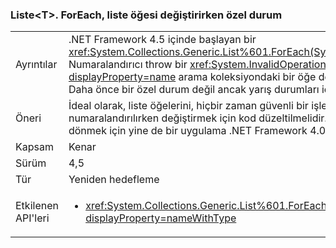 ### <a name="listlttgtforeach-can-throw-exception-when-modifying-list-item"></a>Liste&lt;T&gt;. ForEach, liste öğesi değiştirirken özel durum

|   |   |
|---|---|
|Ayrıntılar|.NET Framework 4.5 içinde başlayan bir <xref:System.Collections.Generic.List%601.ForEach(System.Action{%600})> Numaralandırıcı throw bir <xref:System.InvalidOperationException?displayProperty=name> arama koleksiyondaki bir öğe değiştirilirse özel durum. Daha önce bir özel durum değil ancak yarış durumları için yol açabilir.|
|Öneri|İdeal olarak, liste öğelerini, hiçbir zaman güvenli bir işlem olduğundan numaralandırılırken değiştirmek için kod düzeltilmelidir. Önceki davranışa geri dönmek için yine de bir uygulama .NET Framework 4.0 hedefleyebilir.|
|Kapsam|Kenar|
|Sürüm|4,5|
|Tür|Yeniden hedefleme|
|Etkilenen API'leri|<ul><li><xref:System.Collections.Generic.List%601.ForEach(System.Action{%600})?displayProperty=nameWithType></li></ul>|

